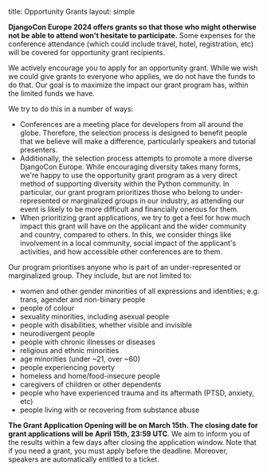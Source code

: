 title: Opportunity Grants
layout: simple

**DjangoCon Europe 2024 offers grants so that those who might otherwise not be able to attend won't hesitate to participate.** Some expenses for the conference attendance (which could include travel, hotel, registration, etc) will be covered for opportunity grant recipients.

We actively encourage you to apply for an opportunity grant. While we wish we could give grants to everyone who applies, we do not have the funds to do that. Our goal is to maximize the impact our grant program has, within the limited funds we have.

We try to do this in a number of ways:

* Conferences are a meeting place for developers from all around the globe. Therefore, the selection process is designed to benefit people that we believe will make a difference, particularly speakers and tutorial presenters.
* Additionally, the selection process attempts to promote a more diverse DjangoCon Europe. While encouraging diversity takes many forms, we're happy to use the opportunity grant program as a very direct method of supporting diversity within the Python community. In particular, our grant program prioritizes those who belong to under-represented or marginalized groups in our industry, as attending our event is likely to be more difficult and financially onerous for them.
* When prioritizing grant applications, we try to get a feel for how much impact this grant will have on the applicant and the wider community and country, compared to others. In this, we consider things like involvement in a local community, social impact of the applicant's activities, and how accessible other conferences are to them.

Our program prioritises anyone who is part of an under-represented or marginalized group. They include, but are not limited to:

* women and other gender minorities of all expressions and identities; e.g. trans, agender and non-binary people
* people of colour
* sexuality minorities, including asexual people
* people with disabilities, whether visible and invisible
* neurodivergent people
* people with chronic illnesses or diseases
* religious and ethnic minorities
* age minorities (under ~21, over ~60)
* people experiencing poverty
* homeless and home/food-insecure people
* caregivers of children or other dependents
* people who have experienced trauma and its aftermath (PTSD, anxiety, etc)
* people living with or recovering from substance abuse

**The Grant Application Opening will be on March 15th. The closing date for grant applications will be April 15th, 23:59 UTC**. We aim to inform you of the results within a few days after closing the application window. Note that if you need a grant, you must apply before the deadline. Moreover, speakers are automatically entitled to a ticket.
